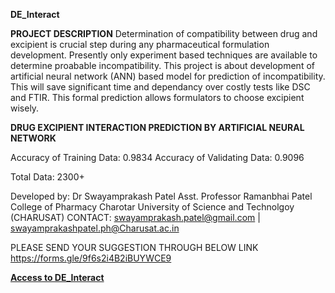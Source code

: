 **DE_Interact**

**PROJECT DESCRIPTION**
Determination of compatibility between drug and excipient is crucial step during any pharmaceutical formulation development. Presently only experiment based techniques are available to determine proabable incompatibility. This project is about development of artificial neural network (ANN) based model for prediction of incompatibility. This will save significant time and dependancy over costly tests like DSC and FTIR. This formal prediction allows formulators to choose excipient wisely.

**DRUG EXCIPIENT INTERACTION PREDICTION BY ARTIFICIAL NEURAL NETWORK**

Accuracy of Training Data: 0.9834
Accuracy of Validating Data: 0.9096

Total Data: 2300+

Developed by: Dr Swayamprakash Patel
Asst. Professor
Ramanbhai Patel College of Pharmacy
Charotar University of Science and Technolgoy (CHARUSAT)
CONTACT: swayamprakash.patel@gmail.com | swayamprakashpatel.ph@Charusat.ac.in 

PLEASE SEND YOUR SUGGESTION THROUGH BELOW LINK
https://forms.gle/9f6s2i4B2iBUYWCE9

[**Access to DE_Interact**](https://colab.research.google.com/github/Swayamprakashpatel/DE_Interact.github.io/blob/main/Predict_Multiple.ipynb)
